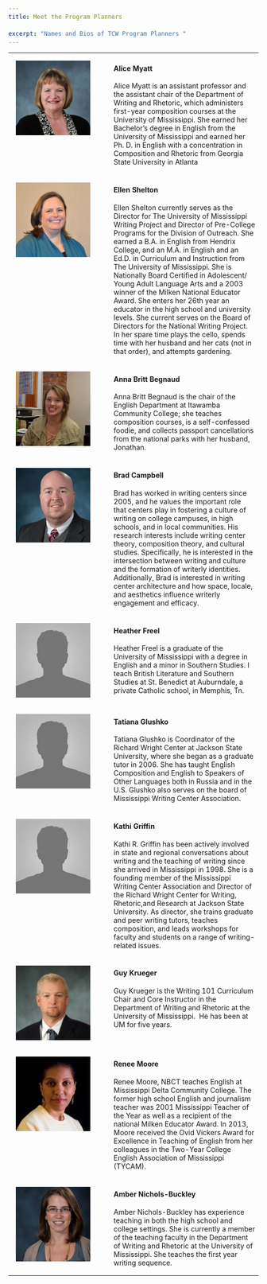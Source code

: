 ```yaml
---
title: Meet the Program Planners

excerpt: "Names and Bios of TCW Program Planners "
---
```

<table>
<tr>
    <td width="175px" style="vertical-align: top; padding: 15px"><img width="150px" height="150px" src="/assets/myatt.jpg" alt="Alice Myatt"></td>
    <td style="vertical-align: top"><h4>Alice Myatt</h4>
            <p>Alice Myatt is an assistant professor and the assistant chair of the Department of Writing and Rhetoric, which administers first-year composition courses at the University of Mississippi. She earned her Bachelor’s degree in English from the University of Mississippi and earned her Ph. D. in English with a concentration in Composition and Rhetoric from Georgia State University in Atlanta</p>
    </td>
</tr>
<tr>
    <td width="175px" style="vertical-align: top; padding: 15px"><img width="150px" height="150px" src="/assets/shelton.jpg" alt="Ellen Shelton"></td>
    <td><h4>Ellen Shelton</h4>
            <p>Ellen Shelton currently serves as the Director for The University of Mississippi Writing Project and Director of Pre-College Programs for the Division of Outreach.  She earned a B.A. in English from Hendrix College, and an M.A. in English and an Ed.D. in Curriculum and Instruction from The University of Mississippi.  She is Nationally Board Certified in Adolescent/ Young Adult Language Arts and a 2003 winner of the Milken National Educator Award.  She enters her 26th year an educator in the high school and university levels.  She current serves on the Board of Directors for the National Writing Project. In her spare time plays the cello, spends time with her husband and her cats (not in that order), and attempts gardening.</p>
    </td>
</tr>
<tr>
    <td width="175px" style="vertical-align: top; padding: 15px"><img width="150px" height="150px" src="/assets/begnaud.png" alt="Anna Britt Begnau"></td>
    <td style="vertical-align: top"><h4>Anna Britt Begnaud</h4>
            <p>Anna Britt Begnaud is the chair of the English Department at Itawamba Community College; she teaches composition courses, is a self-confessed foodie, and collects passport cancellations from the national parks with her husband, Jonathan.</p>
    </td>
</tr>
<tr>
    <td width="175px" style="vertical-align: top; padding: 15px"><img width="150px" height="150px" src="/assets/campbell.png" alt="Brad Campbell"></td>
    <td style="vertical-align: top"><h4>Brad Campbell</h4>
            <p>Brad has worked in writing centers since 2005, and he values the important role that centers play in fostering a culture of writing on college campuses, in high schools, and in local communities. His research interests include writing center theory, composition theory, and cultural studies. Specifically, he is interested in the intersection between writing and culture and the formation of writerly identities. Additionally, Brad is interested in writing center architecture and how space, locale, and aesthetics influence writerly engagement and efficacy.</p>
    </td>
</tr>
<tr>
    <td width="175px" style="vertical-align: top; padding: 15px"><img width="150px" height="150px" src="/assets/none.jpg" alt="Heather Freel"></td>
    <td style="vertical-align: top"><h4>Heather Freel</h4>
            <p>Heather Freel is a graduate of the University of Mississippi with a degree in English and a minor in Southern Studies. I teach British Literature and Southern Studies at St. Benedict at Auburndale, a private Catholic school, in Memphis, Tn.</p>
    </td>
</tr>
<tr>
    <td width="175px" style="vertical-align: top; padding: 15px"><img width="150px" height="150px" src="/assets/none.jpg" alt="Tatiana Glushko"></td>
    <td style="vertical-align: top"><h4>Tatiana Glushko</h4>
            <p>Tatiana Glushko is Coordinator of the Richard Wright Center at Jackson State University, where she began as a graduate tutor in 2006. She has taught English Composition and English to Speakers of Other Languages both in Russia and in the U.S. Glushko also serves on the board of Mississippi Writing Center Association.</p>
    </td>
</tr>
<tr>
    <td width="175px" style="vertical-align: top; padding: 15px"><img width="150px" height="150px" src="/assets/none.jpg" alt="Kathy Griffin "></td>
    <td style="vertical-align: top"><h4>Kathi Griffin</h4>
            <p>Kathi R. Griffin has been actively involved in state and regional conversations about writing and the teaching of writing since she arrived in Mississippi in 1998. She is a founding member of the Mississippi Writing Center Association and Director of the Richard Wright Center for Writing, Rhetoric,and Research at Jackson State University. As director, she trains graduate and peer writing tutors, teaches composition, and leads workshops for faculty and students on a range of writing-related issues.</p>
    </td>
</tr>
<tr>
    <td width="175px" style="vertical-align: top; padding: 15px"><img width="150px" height="150px" src="/assets/krueger.png" alt="Guy Krueger"></td>
    <td style="vertical-align: top"><h4>Guy Krueger</h4>
            <p>Guy Krueger is the Writing 101 Curriculum Chair and Core Instructor in the Department of Writing and Rhetoric at the University of Mississippi.  He has been at UM for five years.</p>
    </td>
</tr>
<tr>
    <td width="175px" style="vertical-align: top; padding: 15px"><img width="150px" height="150px" src="/assets/moore.png" alt="Renee Moore"></td>
    <td><h4>Renee Moore</h4>
            <p>Renee Moore, NBCT teaches English at Mississippi Delta Community College. The former high school English and journalism teacher was 2001 Mississippi Teacher of the Year as well as a recipient of the national Milken Educator Award.  In 2013, Moore received the Ovid Vickers Award for Excellence in Teaching of English from her colleagues in the Two-Year College English Association of Mississippi (TYCAM).</p>
    </td>
</tr>
<tr>
    <td width="175px" style="vertical-align: top; padding: 15px"><img width="150px" height="150px" src="/assets/nicholsbuckley.png" alt="Amber Nichols-Buckley"></td>
    <td><h4>Amber Nichols-Buckley</h4>
            <p>Amber Nichols-Buckley has experience teaching in both the high school and college settings.  She is currently a member of the teaching faculty in the Department of Writing and Rhetoric at the University of Mississippi.  She teaches the first year writing sequence.</p>
    </td>
</tr>
</table>

